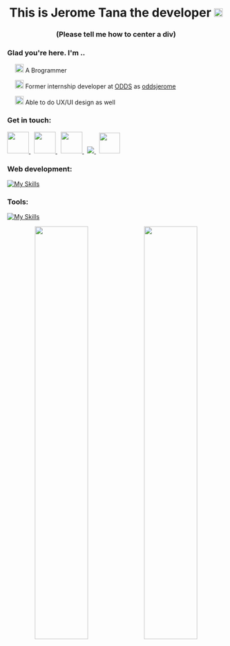 <h1 align="center">This is Jerome Tana the developer  
  <img src="https://fonts.gstatic.com/s/e/notoemoji/latest/1f44b/512.gif" alt="👋" width="20" height="20">
</h1> <h3 align="center"> (Please tell me how to center a div) </h3>
  



</div>
<h3>Glad you're here. I'm ..</h3>
<p>&emsp; 
  <img src="https://fonts.gstatic.com/s/e/notoemoji/latest/1f525/512.gif" alt="🔥" width="20" height="20">
 A Brogrammer</p>
<p>&emsp; <img src="https://fonts.gstatic.com/s/e/notoemoji/latest/1f331/512.gif" alt="🌱" width="20" height="20"> Former internship developer at <a href="https://odds.team/">ODDS</a> as <a href="https://github.com/oddsjerome">oddsjerome</a></p>
<p>&emsp; 
  <img src="https://fonts.gstatic.com/s/e/notoemoji/latest/1f31f/512.gif" alt="🌟" width="20" height="20">
 Able to do UX/UI design as well</p>

<h3 align="left">Get in touch:</h3>
<p align="left">
   <a href="https://www.facebook.com/naronkrach" target="_blank">
    <img src="https://upload.wikimedia.org/wikipedia/commons/b/b9/2023_Facebook_icon.svg" width="50px" />
  </a>
  &nbsp;
   <a href="https://jerometana.com" target="_blank">
    <img src="https://cdn-icons-png.flaticon.com/512/5339/5339184.png" width="50px" />
  </a>
  &nbsp;
   <a href="https://medium.com/@jerometana" target="_blank">
    <img src="https://cdn-icons-png.flaticon.com/512/5968/5968906.png" width="50px" />
  </a>
  &nbsp;
  <a href="https://www.linkedin.com/in/naronkrach-tanajarusawas-1860281b3/" target="_blank">
    <img src="https://skillicons.dev/icons?i=linkedin" />
  </a> 
  &nbsp;
  <a href="mailto:naronkrach@gmail.com" target="_blank">
    <img height="48px" src="https://upload.wikimedia.org/wikipedia/commons/thumb/4/4e/Mail_%28iOS%29.svg/1200px-Mail_%28iOS%29.svg.png" />
  </a>
</p>

<div align="left">

<h3 >Web development:</h3>
  
[![My Skills](https://skillicons.dev/icons?i=js,ts,java,py,c,nodejs,express,graphql,mysql,nextjs,flutter,react,redux,vue,materialui,tailwind,styledcomponents,html,css&perline=9)](https://skillicons.dev)
  
<h3 align="left">Tools:</h3>
  
[![My Skills](https://skillicons.dev/icons?i=figma,git,linux,github,netlify,vercel,vite,vim,vscode,idea)](https://skillicons.dev)
 
</div>


<div align="center">
  <img  width="49.5%" align="center" src="https://github-readme-stats.vercel.app/api?username=lostjerome&theme=radical&hide_border=false&include_all_commits=false&count_private=true" />
  <img width="49.5%" align="center"  src="https://github-readme-streak-stats.herokuapp.com/?user=lostjerome&theme=radical&hide_border=false">
</div>



